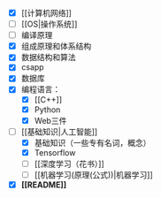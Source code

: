 - [x] [[计算机网络]] 
- [ ] [[OS|操作系统]]
- [ ] 编译原理
- [x] 组成原理和体系结构
- [x] 数据结构和算法
- [x]  csapp
- [x] 数据库
- [x]  编程语言：
	- [x] [[C++]]
	- [x] Python
	- [x] Web三件
- [ ] [[基础知识|人工智能]] 
	- [x] 基础知识（一些专有名词，概念）
	- [x] Tensorflow
	- [ ] [[深度学习（花书）]]
	- [ ] [[机器学习(原理(公式))|机器学习]]
- [x] **[[README]]**